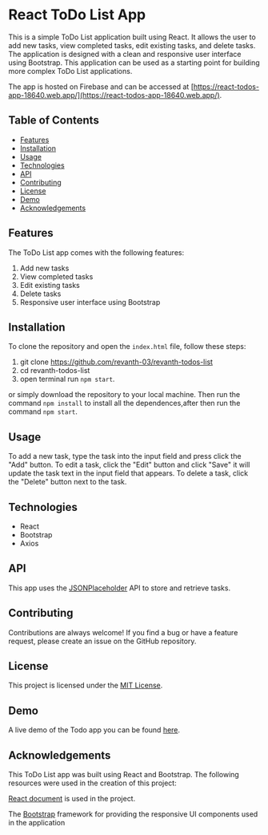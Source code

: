 # React ToDo List App
This is a simple ToDo List application built using React. It allows the user to add new tasks, view completed tasks, edit existing tasks, and delete tasks. The application is designed with a clean and responsive user interface using Bootstrap. This application can be used as a starting point for building more complex ToDo List applications.

The app is hosted on Firebase and can be accessed at [https://react-todos-app-18640.web.app/](https://react-todos-app-18640.web.app/).


## Table of Contents

- [Features](#features)
- [Installation](#installation)
- [Usage](#usage)
- [Technologies](#technologies)
- [API](#api)
- [Contributing](#contributing)
- [License](#license)
- [Demo](#demo)
- [Acknowledgements](#acknowledgements)

## Features
The ToDo List app comes with the following features:

1. Add new tasks
2. View completed tasks
3. Edit existing tasks
4. Delete tasks
5. Responsive user interface using Bootstrap


## Installation
To clone the repository and open the `index.html` file, follow these steps:

1. git clone https://github.com/revanth-03/revanth-todos-list
2. cd revanth-todos-list
3. open terminal run `npm start`.

 or simply download the repository to your local machine. Then run the command `npm install` to install all the dependences,after then run the command `npm start`.<br>


## Usage
To add a new task, type the task into the input field and press  click the "Add" button. To edit a task, click the "Edit" button and click "Save" it will update the task text in the input field that appears. To delete a task, click the "Delete" button next to the task.

## Technologies
-  React
-  Bootstrap
-  Axios

## API
 This app uses the [JSONPlaceholder](https://jsonplaceholder.typicode.com/) API to store and retrieve tasks.


## Contributing

 Contributions are always welcome! If you find a bug or have a feature request, please create an issue on the GitHub repository.

## License

This project is licensed under the [MIT License](https://opensource.org/licenses/MIT).

## Demo

A live demo of the Todo app you can be found [here](https://youtu.be/Wg7t5caGSqM).

## Acknowledgements
This ToDo List app was built using React and Bootstrap. The following resources were used in the creation of this project:

[React document](https://reactjs.org/docs/getting-started.html) is used in the project.

The [Bootstrap](https://getbootstrap.com/docs/5.0/getting-started/introduction/) framework for providing the responsive UI components used in the application


